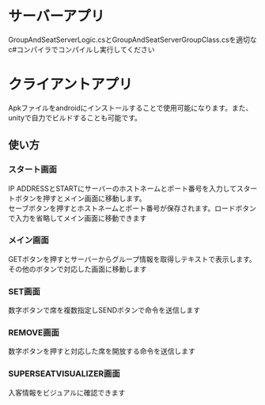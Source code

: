 # サーバーアプリ  
GroupAndSeatServerLogic.csとGroupAndSeatServerGroupClass.csを適切なc#コンパイラでコンパイルし実行してください　　
# クライアントアプリ  
Apkファイルをandroidにインストールすることで使用可能になります。また、unityで自力でビルドすることも可能です。  
## 使い方  
### スタート画面  
IP ADDRESSとSTARTにサーバーのホストネームとポート番号を入力してスタートボタンを押すとメイン画面に移動します。  
セーブボタンを押すとホストネームとポート番号が保存されます。ロードボタンで入力を省略してメイン画面に移動できます
### メイン画面  
GETボタンを押すとサーバーからグループ情報を取得しテキストで表示します。  
その他のボタンで対応した画面に移動します  
### SET画面  
数字ボタンで席を複数指定しSENDボタンで命令を送信します  
### REMOVE画面  
数字ボタンを押すと対応した席を開放する命令を送信します  
### SUPERSEATVISUALIZER画面  
入客情報をビジュアルに確認できます  



